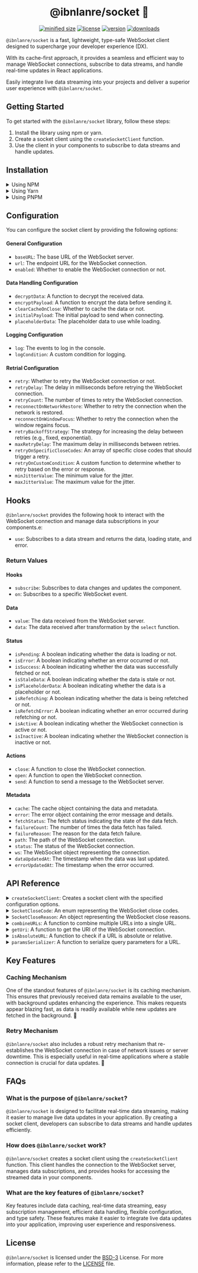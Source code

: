 <h1 align="center">@ibnlanre/socket 🚀</h1>

<div align="center">

[![minified size](https://img.shields.io/bundlephobia/min/@ibnlanre/socket)](https://bundlephobia.com/package/@ibnlanre/socket)
[![license](https://img.shields.io/github/license/ibnlanre/socket?label=license)](https://github.com/ibnlanre/socket/blob/main/LICENSE)
[![version](https://img.shields.io/npm/v/@ibnlanre/socket)](https://www.npmjs.com/package/@ibnlanre/socket)
[![downloads](https://img.shields.io/npm/dt/@ibnlanre/socket)](https://www.npmjs.com/package/@ibnlanre/socket)

</div>

`@ibnlanre/socket` is a fast, lightweight, type-safe WebSocket client designed to supercharge your developer experience (DX).

With its cache-first approach, it provides a seamless and efficient way to manage WebSocket connections, subscribe to data streams, and handle real-time updates in React applications.

Easily integrate live data streaming into your projects and deliver a superior user experience with `@ibnlanre/socket`.

## Getting Started

To get started with the `@ibnlanre/socket` library, follow these steps:

1. Install the library using npm or yarn.
2. Create a socket client using the `createSocketClient` function.
3. Use the client in your components to subscribe to data streams and handle updates.

## Installation

<details>
  <summary>
    Using NPM
  </summary>

  ```bash
  npm install @ibnlanre/socket
  ```
</details>

<details>
  <summary>
    Using Yarn
  </summary>

  ```bash
  yarn add @ibnlanre/socket
  ```
</details>

<details>
  <summary>
    Using PNPM
  </summary>

  ```bash
  pnpm install @ibnlanre/socket
  ```
</details>

## Configuration

You can configure the socket client by providing the following options:

#### General Configuration

- `baseURL`: The base URL of the WebSocket server.
- `url`: The endpoint URL for the WebSocket connection.
- `enabled`: Whether to enable the WebSocket connection or not.

#### Data Handling Configuration

- `decryptData`: A function to decrypt the received data.
- `encryptPayload`: A function to encrypt the data before sending it.
- `clearCacheOnClose`: Whether to cache the data or not.
- `initialPayload`: The initial payload to send when connecting.
- `placeholderData`: The placeholder data to use while loading.

#### Logging Configuration

- `log`: The events to log in the console.
- `logCondition`: A custom condition for logging.

#### Retrial Configuration

- `retry`: Whether to retry the WebSocket connection or not.
- `retryDelay`: The delay in milliseconds before retrying the WebSocket connection.
- `retryCount`: The number of times to retry the WebSocket connection.
- `reconnectOnNetworkRestore`: Whether to retry the connection when the network is restored.
- `reconnectOnWindowFocus`: Whether to retry the connection when the window regains focus.
- `retryBackoffStrategy`: The strategy for increasing the delay between retries (e.g., fixed, exponential).
- `maxRetryDelay`: The maximum delay in milliseconds between retries.
- `retryOnSpecificCloseCodes`: An array of specific close codes that should trigger a retry.
- `retryOnCustomCondition`: A custom function to determine whether to retry based on the error or response.
- `minJitterValue`: The minimum value for the jitter.
- `maxJitterValue`: The maximum value for the jitter.

## Hooks

`@ibnlanre/socket` provides the following hook to interact with the WebSocket connection and manage data subscriptions in your components.e:

- `use`: Subscribes to a data stream and returns the data, loading state, and error.

### Return Values

#### Hooks

- `subscribe`: Subscribes to data changes and updates the component.
- `on`: Subscribes to a specific WebSocket event.

#### Data

- `value`: The data received from the WebSocket server.
- `data`: The data received after transformation by the `select` function.

#### Status

- `isPending`: A boolean indicating whether the data is loading or not.
- `isError`: A boolean indicating whether an error occurred or not.
- `isSuccess`: A boolean indicating whether the data was successfully fetched or not.
- `isStaleData`: A boolean indicating whether the data is stale or not.
- `isPlaceholderData`: A boolean indicating whether the data is a placeholder or not.
- `isRefetching`: A boolean indicating whether the data is being refetched or not.
- `isRefetchError`: A boolean indicating whether an error occurred during refetching or not.
- `isActive`: A boolean indicating whether the WebSocket connection is active or not.
- `isInactive`: A boolean indicating whether the WebSocket connection is inactive or not.

#### Actions

- `close`: A function to close the WebSocket connection.
- `open`: A function to open the WebSocket connection.
- `send`: A function to send a message to the WebSocket server.

#### Metadata

- `cache`: The cache object containing the data and metadata.
- `error`: The error object containing the error message and details.
- `fetchStatus`: The fetch status indicating the state of the data fetch.
- `failureCount`: The number of times the data fetch has failed.
- `failureReason`: The reason for the data fetch failure.
- `path`: The path of the WebSocket connection.
- `status`: The status of the WebSocket connection.
- `ws`: The WebSocket object representing the connection.
- `dataUpdatedAt`: The timestamp when the data was last updated.
- `errorUpdatedAt`: The timestamp when the error occurred.

## API Reference

<details>
  <summary>
    <code>createSocketClient</code>: Creates a socket client with the specified configuration options.
  </summary>

  ### Usage

  ```tsx
  import { createSocketClient, SocketCloseCode } from "@ibnlanre/socket";

  type StockMarketOverview = {
    last_updated: string;
    notifications: {
      summary: {
        status: string;
        last_updated: string;
        notifications: {
          total_securities: string;
          listed_contracts: string;
          boards: Array<{ name: string; code: string; }>;
        };
        is_post_connection: string;
      };
    };
  };

  type StockMarketOverviewParams = {
    currency?: string;
  };

  const client = createSocketClient<
    StockMarketOverview,
    StockMarketOverviewParams
  >({
    baseURL: "wss://new.base.url/",
    url: "/ws/new-endpoint/market_overview/unique_id",
    retryDelay: 2000,
    minJitterValue: 0.9,
    retryCount: 5,
    retryOnSpecificCloseCodes: [SocketCloseCode.AbnormalClosure],
    retryOnCustomCondition: (event, socket) => {
      return event.code === SocketCloseCode.PROTOCOL_ERROR
    },
  });

  export default function App() {
    const { data, isPending } = client.use({ currency: "USD" }, (data) => {
      if (!data) return;
      return data.notifications.summary.notifications;
    });

    if (isPending) return <div>Loading...</div>;

    return (
      <div>
        <h1>Stock Market Overview</h1>
        <p>Total Securities: {data?.totalSecurities}</p>
        <p>Listed Contracts: {data?.listedContracts}</p>
        <p>Boards: {data?.boards.map(({ name }) => name).join(", ")}</p>
      </div>
    );
  }
  ```
</details>

<details>
  <summary>
    <code>SocketCloseCode</code>: An enum representing the WebSocket close codes.
  </summary>

  ### Usage

  ```tsx
  import { SocketCloseCode } from "@ibnlanre/socket";

  const CLOSURE =  SocketCloseCode.NormalClosure;
  //    ^? 1000
  ```
</details>

<details>
  <summary>
    <code>SocketCloseReason</code>: An object representing the WebSocket close reasons.
  </summary>

  ### Usage

  ```tsx
  import { SocketCloseReason, SocketCloseCode } from "@ibnlanre/socket";

  const REASON =  SocketCloseReason[SocketCloseCode.NormalClosure];
  //    ^? "The connection was closed cleanly"
  ```
</details>

<details>
  <summary>
    <code>combineURLs</code>: A function to combine multiple URLs into a single URL.
  </summary>

  ### Usage

  ```tsx
  import { combineURLs } from "@ibnlanre/socket";

  const URL = combineURLs("https://example.com", "/api/v1");
  //    ^? "https://example.com/api/v1"
  ```
</details>

<details>
  <summary>
    <code>getUri</code>: A function to get the URI of the WebSocket connection.
  </summary>

  ### Usage

  ```tsx
  import { getUri } from "@ibnlanre/socket";

  const URI = getUri("wss://example.com", "/ws/v1");
  //    ^? "wss://example.com/ws/v1"
  ```
</details>

<details>
  <summary>
    <code>isAbsoluteURL</code>: A function to check if a URL is absolute or relative.
  </summary>

  ### Usage

  ```tsx
  import { isAbsoluteURL } from "@ibnlanre/socket";

  const IS_ABSOLUTE = isAbsoluteURL("https://example.com");
  //    ^? true
  ```
</details>

<details>
  <summary>
    <code>paramsSerializer</code>: A function to serialize query parameters for a URL.
  </summary>

  ### Usage

  ```tsx
  import { paramsSerializer } from "@ibnlanre/socket";

  const SERIALIZED = paramsSerializer({ page: 1, limit: 10 });
  //    ^? "page=1&limit=10"
  ```
</details>

## Key Features

### Caching Mechanism

One of the standout features of `@ibnlanre/socket` is its caching mechanism. This ensures that previously received data remains available to the user, with background updates enhancing the experience. This makes requests appear blazing fast, as data is readily available while new updates are fetched in the background. 🚀

### Retry Mechanism

`@ibnlanre/socket` also includes a robust retry mechanism that re-establishes the WebSocket connection in case of network issues or server downtime. This is especially useful in real-time applications where a stable connection is crucial for data updates. 🔄

## FAQs

### What is the purpose of `@ibnlanre/socket`?
`@ibnlanre/socket` is designed to facilitate real-time data streaming, making it easier to manage live data updates in your application. By creating a socket client, developers can subscribe to data streams and handle updates efficiently.

### How does `@ibnlanre/socket` work?
`@ibnlanre/socket` creates a socket client using the `createSocketClient` function. This client handles the connection to the WebSocket server, manages data subscriptions, and provides hooks for accessing the streamed data in your components.

### What are the key features of `@ibnlanre/socket`?
Key features include data caching, real-time data streaming, easy subscription management, efficient data handling, flexible configuration, and type safety. These features make it easier to integrate live data updates into your application, improving user experience and responsiveness.

## License

`@ibnlanre/socket` is licensed under the [BSD-3][bsd-3] License. For more information, please refer to the [LICENSE][license] file.

[license]: LICENSE
[bsd-3]: https://opensource.org/license/bsd-3-clause
